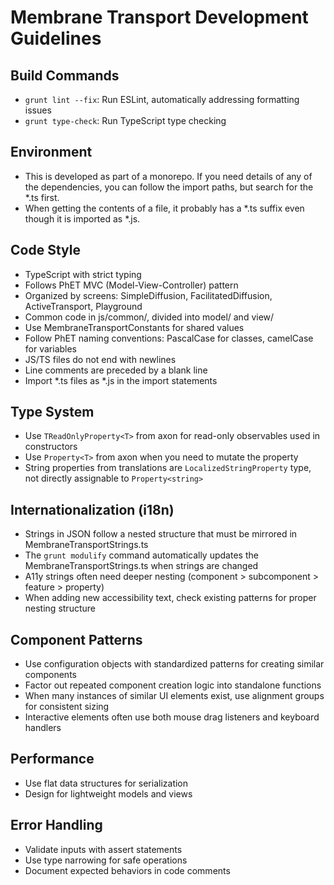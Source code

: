 # Membrane Transport Development Guidelines

## Build Commands
- `grunt lint --fix`: Run ESLint, automatically addressing formatting issues
- `grunt type-check`: Run TypeScript type checking

## Environment
- This is developed as part of a monorepo. If you need details of any of the dependencies, you can follow the import paths, but search for the *.ts first.
- When getting the contents of a file, it probably has a *.ts suffix even though it is imported as *.js.

## Code Style
- TypeScript with strict typing
- Follows PhET MVC (Model-View-Controller) pattern
- Organized by screens: SimpleDiffusion, FacilitatedDiffusion, ActiveTransport, Playground
- Common code in js/common/, divided into model/ and view/
- Use MembraneTransportConstants for shared values
- Follow PhET naming conventions: PascalCase for classes, camelCase for variables
- JS/TS files do not end with newlines
- Line comments are preceded by a blank line
- Import *.ts files as *.js in the import statements

## Type System
- Use `TReadOnlyProperty<T>` from axon for read-only observables used in constructors
- Use `Property<T>` from axon when you need to mutate the property
- String properties from translations are `LocalizedStringProperty` type, not directly assignable to `Property<string>`

## Internationalization (i18n)
- Strings in JSON follow a nested structure that must be mirrored in MembraneTransportStrings.ts
- The `grunt modulify` command automatically updates the MembraneTransportStrings.ts when strings are changed
- A11y strings often need deeper nesting (component > subcomponent > feature > property)
- When adding new accessibility text, check existing patterns for proper nesting structure

## Component Patterns
- Use configuration objects with standardized patterns for creating similar components
- Factor out repeated component creation logic into standalone functions
- When many instances of similar UI elements exist, use alignment groups for consistent sizing
- Interactive elements often use both mouse drag listeners and keyboard handlers

## Performance
- Use flat data structures for serialization
- Design for lightweight models and views

## Error Handling
- Validate inputs with assert statements
- Use type narrowing for safe operations
- Document expected behaviors in code comments